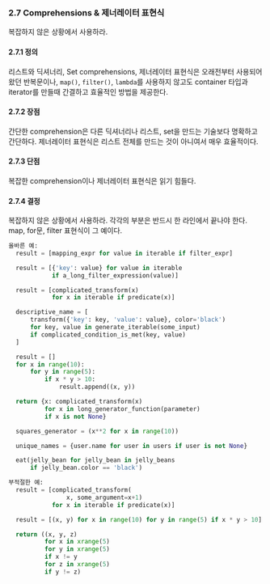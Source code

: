 <a id="list-comprehensions"></a>
<a id="s2.7-list_comprehensions"></a>
<a id="list_comprehensions"></a>

### 2.7 Comprehensions & 제너레이터 표현식

복잡하지 않은 상황에서 사용하라.
<a id="s2.7.1-definition"></a>

#### 2.7.1 정의
리스트와 딕셔너리, Set comprehensions, 제너레이터 표현식은 오래전부터 사용되어 왔던 반복문이나, `map()`, `filter()`, `lambda`를 사용하지 않고도 container 타입과 iterator를 만들때 간결하고 효율적인 방법을 제공한다.

<a id="s2.7.2-pros"></a>
#### 2.7.2 장점

간단한 comprehension은 다른 딕셔너리나 리스트, set을 만드는 기술보다 명확하고 간단하다.
제너레이터 표현식은 리스트 전체를 만드는 것이 아니여서 매우 효율적이다.
<a id="s2.7.3-cons"></a>

#### 2.7.3 단점
복잡한 comprehension이나 제너레이터 표현식은 읽기 힘들다.
<a id="s2.7.4-decision"></a>
#### 2.7.4 결정

복잡하지 않은 상황에서 사용하라. 각각의 부분은 반드시 한 라인에서 끝나야 한다.
map, for문, filter 표현식이 그 예이다.
```python
올바른 예:
  result = [mapping_expr for value in iterable if filter_expr]

  result = [{'key': value} for value in iterable
            if a_long_filter_expression(value)]

  result = [complicated_transform(x)
            for x in iterable if predicate(x)]

  descriptive_name = [
      transform({'key': key, 'value': value}, color='black')
      for key, value in generate_iterable(some_input)
      if complicated_condition_is_met(key, value)
  ]

  result = []
  for x in range(10):
      for y in range(5):
          if x * y > 10:
              result.append((x, y))

  return {x: complicated_transform(x)
          for x in long_generator_function(parameter)
          if x is not None}

  squares_generator = (x**2 for x in range(10))

  unique_names = {user.name for user in users if user is not None}

  eat(jelly_bean for jelly_bean in jelly_beans
      if jelly_bean.color == 'black')
```

```python
부적절한 예:
  result = [complicated_transform(
                x, some_argument=x+1)
            for x in iterable if predicate(x)]

  result = [(x, y) for x in range(10) for y in range(5) if x * y > 10]

  return ((x, y, z)
          for x in xrange(5)
          for y in xrange(5)
          if x != y
          for z in xrange(5)
          if y != z)
```
